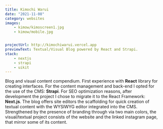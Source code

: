 ```yaml
---
title: Kimochi Warui
date: "2021-11-08"
category: websites
images:
    - kimow/kimoscreen1.jpg
    - kimow/mobile.jpg


projectUrl: http://kimochiwarui.vercel.app
previewText: Textual/Visual Blog powered by React and Strapi.
stack:
    - nextjs
    - strapi
    - uikit
---
```

<!-- ![logo](/kimow/logo512.jpg) -->
Blog and visual content compendium. First experience with **React** library for creating interfaces. For the content management and back-end I opted for the use of the CMS: **Strapi**. For SEO optimization reasons, after development the project I chose to migrate it to the React Framework: **Next.js**. The blog offers site editors the scaffolding for quick creation of textual content with the WYSIWYG editor integrated into the CMS. Strengthened by the presence of branding through via two main colors, the visual/textual project consists of the website and the linked instagram page, that mirror some of its content.